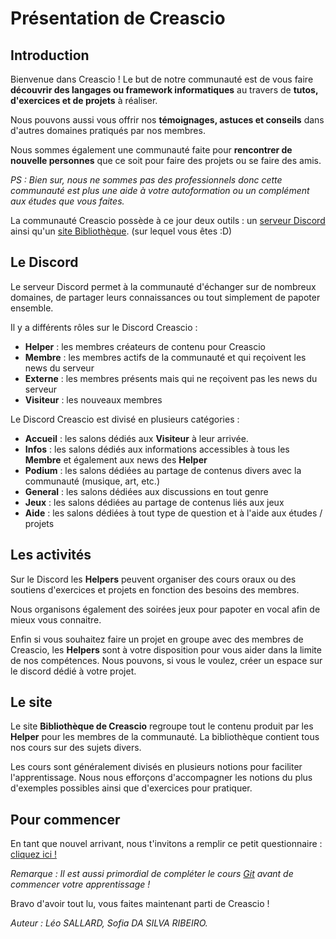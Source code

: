 # Présentation de Creascio

## Introduction

Bienvenue dans Creascio ! Le but de notre communauté est de vous faire **découvrir des langages ou framework informatiques** au travers de **tutos, d'exercices et de projets** à réaliser.

Nous pouvons aussi vous offrir nos **témoignages, astuces et conseils** dans d'autres domaines pratiqués par nos membres.

Nous sommes également une communauté faite pour **rencontrer de nouvelle personnes** que ce soit pour faire des projets ou se faire des amis.

_PS : Bien sur, nous ne sommes pas des professionnels donc cette communauté est plus une aide à votre autoformation ou un complément aux études que vous faites._

La communauté Creascio possède à ce jour deux outils : un [serveur Discord](https://discord.gg/TSjV4jH3Dq) ainsi qu'un [site Bibliothèque](https://creascio.github.io/bibliotheque-v2/#/). (sur lequel vous êtes :D)

## Le Discord

Le serveur Discord permet à la communauté d'échanger sur de nombreux domaines, de partager leurs connaissances ou tout simplement de papoter ensemble.

Il y a différents rôles sur le Discord Creascio :

- **Helper** : les membres créateurs de contenu pour Creascio
- **Membre** : les membres actifs de la communauté et qui reçoivent les news du serveur
- **Externe** : les membres présents mais qui ne reçoivent pas les news du serveur
- **Visiteur** : les nouveaux membres

Le Discord Creascio est divisé en plusieurs catégories :

- **Accueil** : les salons dédiés aux **Visiteur** à leur arrivée.
- **Infos** : les salons dédiés aux informations accessibles à tous les **Membre** et également aux news des **Helper**
- **Podium** : les salons dédiées au partage de contenus divers avec la communauté (musique, art, etc.)
- **General** : les salons dédiées aux discussions en tout genre
- **Jeux** : les salons dédiées au partage de contenus liés aux jeux
- **Aide** : les salons dédiées à tout type de question et à l'aide aux études / projets

## Les activités

Sur le Discord les **Helpers** peuvent organiser des cours oraux ou des soutiens d'exercices et projets en fonction des besoins des membres.

Nous organisons également des soirées jeux pour papoter en vocal afin de mieux vous connaitre.

Enfin si vous souhaitez faire un projet en groupe avec des membres de Creascio, les **Helpers** sont à votre disposition pour vous aider dans la limite de nos compétences. Nous pouvons, si vous le voulez, créer un espace sur le discord dédié à votre projet.

## Le site

Le site **Bibliothèque de Creascio** regroupe tout le contenu produit par les **Helper** pour les membres de la communauté. La bibliothèque contient tous nos cours sur des sujets divers.

Les cours sont généralement divisés en plusieurs notions pour faciliter l'apprentissage. Nous nous efforçons d'accompagner les notions du plus d'exemples possibles ainsi que d'exercices pour pratiquer.

## Pour commencer

En tant que nouvel arrivant, nous t'invitons a remplir ce petit questionnaire : [cliquez ici !](https://forms.gle/4XMKZJbRgDmJ38rU7)

_Remarque : Il est aussi primordial de compléter le cours [Git](https://creascio.github.io/bibliotheque-v2/#/git) avant de commencer votre apprentissage !_

Bravo d'avoir tout lu, vous faites maintenant parti de Creascio !

_Auteur : Léo SALLARD, Sofia DA SILVA RIBEIRO._
